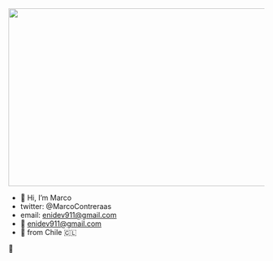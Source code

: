 <img src="https://media.giphy.com/media/5Envr3L6ee5qqVC05K/giphy.gif" width="1000" height="350"/>

- 👋 Hi, I’m Marco
- twitter:  @MarcoContreraas
- email: enidev911@gmail.com
- 📨 enidev911@gmail.com
- 🌆 from Chile 🇨🇱



<!---
EniDev911/EniDev911 is a ✨ special ✨ repository because its `README.md` (this file) appears on your GitHub profile.
You can click the Preview link to take a look at your changes.
--->

&#x1F4DD;

